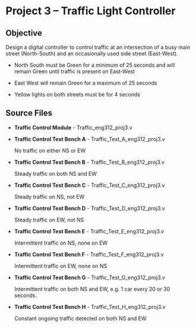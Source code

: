 # Project 3 – Traffic Light Controller

## Objective

Design a digital controller to control traffic at an intersection of a busy main street (North-South) and an occasionally used side street (East-West).

- North South must be Green for a minimum of 25 seconds and will remain Green until traffic is present on East-West

- East West will remain Green for a maximum of 25 seconds

- Yellow lights on both streets must be for 4 seconds

## Source Files

- **Traffic Control Module** - Traffic_eng312_proj3.v
- **Traffic Control Test Bench A** - Traffic_Test_A_eng312_proj3.v	No traffic on either NS or EW- **Traffic Control Test Bench B** - Traffic_Test_B_eng312_proj3.v	Steady traffic on both NS and EW- **Traffic Control Test Bench C** - Traffic_Test_C_eng312_proj3.v	Steady traffic on NS, not EW- **Traffic Control Test Bench D** - Traffic_Test_D_eng312_proj3.v

	Steady traffic on EW, not NS
- **Traffic Control Test Bench E** - Traffic_Test_E_eng312_proj3.v

	Intermittent traffic on NS, none on EW
- **Traffic Control Test Bench F** - Traffic_Test_F_eng312_proj3.v	Intermittent traffic on EW, none on NS- **Traffic Control Test Bench G** - Traffic_Test_G_eng312_proj3.v	Intermittent traffic on both NS and EW, e.g. 1 car every 20 or 30 seconds.- **Traffic Control Test Bench H** - Traffic_Test_H_eng312_proj3.v

	Constant ongoing traffic detected on both NS and EW
